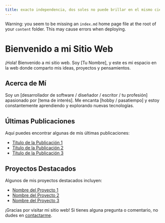```yaml
---
title: exacto independencia, dos soles no puede brillar en el mismo cielo
---
```

Warning: you seem to be missing an `index.md` home page file at the root of your `content` folder. This may cause errors when deploying.

# Bienvenido a mi Sitio Web

¡Hola! Bienvenido a mi sitio web. Soy [Tu Nombre], y este es mi espacio en la web donde comparto mis ideas, proyectos y pensamientos.

## Acerca de Mí

Soy un [desarrollador de software / diseñador / escritor / tu profesión] apasionado por [tema de interés]. Me encanta [hobby / pasatiempo] y estoy constantemente aprendiendo y explorando nuevas tecnologías.

## Últimas Publicaciones

Aquí puedes encontrar algunas de mis últimas publicaciones:

- [Título de la Publicación 1](/blog/post-1)
- [Título de la Publicación 2](/blog/post-2)
- [Título de la Publicación 3](/blog/post-3)

## Proyectos Destacados

Algunos de mis proyectos destacados incluyen:

- [Nombre del Proyecto 1](/projects/project-1)
- [Nombre del Proyecto 2](/projects/project-2)
- [Nombre del Proyecto 3](/projects/project-3)

¡Gracias por visitar mi sitio web! Si tienes alguna pregunta o comentario, no dudes en [contactarme](/contact).

